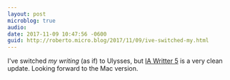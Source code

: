 ```yaml
---
layout: post
microblog: true
audio: 
date: 2017-11-09 10:47:56 -0600
guid: http://roberto.micro.blog/2017/11/09/ive-switched-my.html
---
```

I've switched _my writing_ (as if) to Ulysses, but [IA Writter 5](https://ia.net/writer/blog/95-keyboard-ia-writer-5/) is a very clean update. Looking forward to the Mac version.
